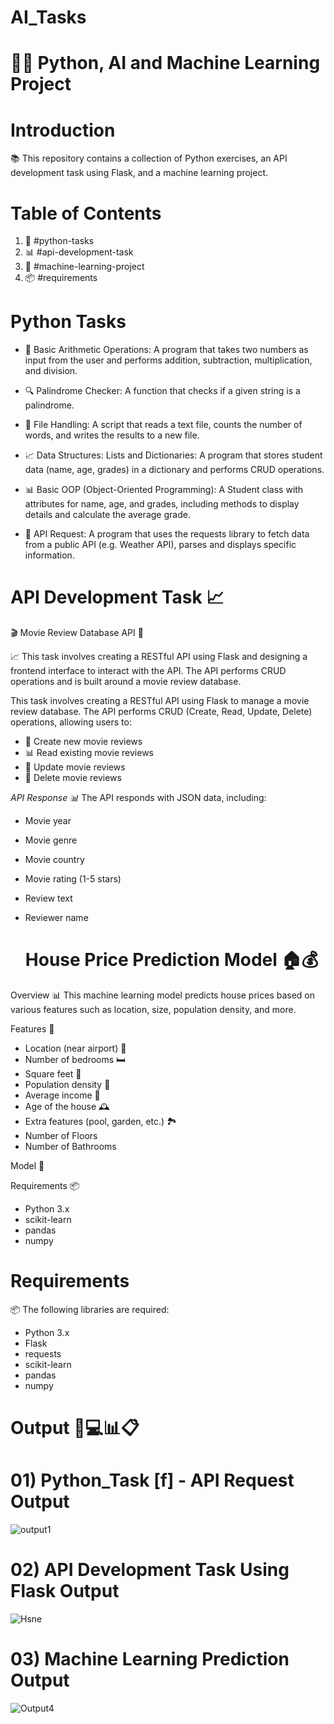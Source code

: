 # AI_Tasks

# 🚀🔥 Python, AI and Machine Learning Project


# Introduction
📚 This repository contains a collection of Python exercises, an API development task using Flask, and a machine learning project.

# Table of Contents


1. 📝 #python-tasks
2. 📊 #api-development-task
3. 🤖 #machine-learning-project
4. 📦 #requirements

# Python Tasks


- 📝 Basic Arithmetic Operations: A program that takes two numbers as input from the user and performs addition, subtraction, multiplication, and division.

  
- 🔍 Palindrome Checker: A function that checks if a given string is a palindrome.

  
- 📁 File Handling: A script that reads a text file, counts the number of words, and writes the results to a new file.

 
- 📈 Data Structures: Lists and Dictionaries: A program that stores student data (name, age, grades) in a dictionary and performs CRUD operations.

  
- 📊 Basic OOP (Object-Oriented Programming): A Student class with attributes for name, age, and grades, including methods to display details and calculate the average grade.

  
- 📡 API Request: A program that uses the requests library to fetch data from a public API (e.g. Weather API), parses and displays specific information.

 
 # API Development Task 📈

🎬 Movie Review Database API 🎥


📈 This task involves creating a RESTful API using Flask and designing a frontend interface to interact with the API. The API performs CRUD operations and is built around a movie review database.

This task involves creating a RESTful API using Flask to manage a movie review database. The API performs CRUD (Create, Read, Update, Delete) operations, allowing users to:

- 📝 Create new movie reviews
- 📊 Read existing movie reviews
- 📝 Update movie reviews
- 🚮 Delete movie reviews

*API Response 📊*
The API responds with JSON data, including:

- Movie year
- Movie genre
- Movie country
- Movie rating (1-5 stars)
- Review text
- Reviewer name


  # House Price Prediction Model 🏠💰

Overview 📊
This machine learning model predicts house prices based on various features such as location, size, population density, and more.

Features 📝
- Location (near airport) 📍
- Number of bedrooms 🛏️
- Square feet 📏
- Population density 👥
- Average income 💸
- Age of the house 🕰️
- Extra features (pool, garden, etc.) 🏞️
- Number of Floors
- Number of Bathrooms 

Model 🤖 

Requirements 📦
- Python 3.x
- scikit-learn
- pandas
- numpy



# Requirements


 📦 The following libraries are required:

- Python 3.x
- Flask
- requests
- scikit-learn
- pandas
- numpy


# Output 📝💻📊📋

# 01) Python_Task [f] - API Request Output 


![output1](https://github.com/user-attachments/assets/1db0d0fd-e198-4109-9e55-72107cff954d)






# 02) API Development Task Using Flask Output 



![Hsne](https://github.com/user-attachments/assets/cd1c5661-f0d4-41da-9b8f-7bea6abe2ae9)


# 03) Machine Learning Prediction Output 

![Output4](https://github.com/user-attachments/assets/4decd7b1-c74b-4a04-8c87-e6be2dfbbd88)



